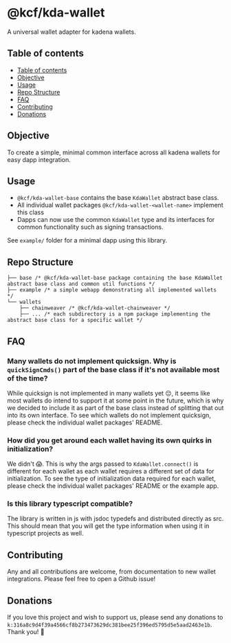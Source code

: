 # @kcf/kda-wallet

A universal wallet adapter for kadena wallets.

## Table of contents

- [Table of contents](#table-of-contents)
- [Objective](#objective)
- [Usage](#usage)
- [Repo Structure](#repo-structure)
- [FAQ](#faq)
- [Contributing](#contributing)
- [Donations](#donations)

## Objective

To create a simple, minimal common interface across all kadena wallets for easy dapp integration.

## Usage

- `@kcf/kda-wallet-base` contains the base `KdaWallet` abstract base class.
- All individual wallet packages `@kcf/kda-wallet-<wallet-name>` implement this class
- Dapps can now use the common `KdaWallet` type and its interfaces for common functionality such as signing transactions.

See `example/` folder for a minimal dapp using this library.

## Repo Structure

```
├── base /* @kcf/kda-wallet-base package containing the base KdaWallet abstract base class and common util functions */
├── example /* a simple webapp demonstrating all implemented wallets */
└── wallets
    ├── chainweaver /* @kcf/kda-wallet-chainweaver */
    ├── ... /* each subdirectory is a npm package implementing the abstract base class for a specific wallet */
```

## FAQ

### Many wallets do not implement quicksign. Why is `quickSignCmds()` part of the base class if it's not available most of the time?

While quicksign is not implemented in many wallets yet 😔, it seems like most wallets do intend to support it at some point in the future, which is why we decided to include it as part of the base class instead of splitting that out into its own interface. To see which wallets do not implement quicksign, please check the individual wallet packages' README.

### How did you get around each wallet having its own quirks in initialization?

We didn't 😱. This is why the args passed to `KdaWallet.connect()` is different for each wallet as each wallet requires a different set of data for initialization. To see the type of initialization data required for each wallet, please check the individual wallet packages' README or the example app.

### Is this library typescript compatible?

The library is written in js with jsdoc typedefs and distributed directly as src. This should mean that you will get the type information when using it in typescript projects as well.

## Contributing

Any and all contributions are welcome, from documentation to new wallet integrations. Please feel free to open a Github issue!

## Donations

If you love this project and wish to support us, please send any donations to `k:316a8c9d4f39a4566cf8b273473629dc381bee25f396ed5795d5e5aad2463e1b`. Thank you! 🥰
